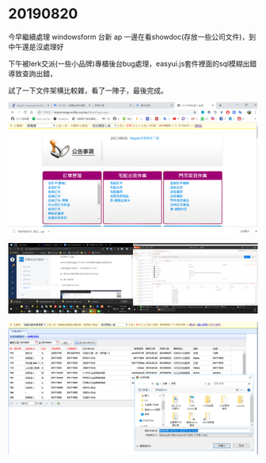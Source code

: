 # 20190820

今早繼續處理 windowsform 台新 ap 一邊在看showdoc\(存放一些公司文件\)，到中午還是沒處理好

下午被lerk交派\(一些小品牌\)專櫃後台bug處理，easyui.js套件裡面的sql模糊出錯導致查詢出錯，

試了一下文件架構比較雜，看了一陣子，最後完成。

![](../.gitbook/assets/image%20%2885%29.png)

![](../.gitbook/assets/image%20%2838%29.png)

![](../.gitbook/assets/image%20%2843%29.png)

